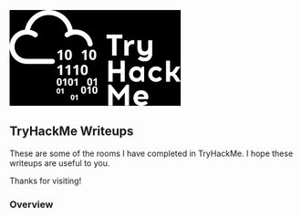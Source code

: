 
![TryHackMe Logo](https://github.com/JMMoseley/THM-Writeups/blob/main/Images/thmlogo.png)

## TryHackMe Writeups

These are some of the rooms I have completed in TryHackMe. I hope these writeups are useful to you. 

Thanks for visiting!
 <script src="https://tryhackme.com/badge/80752"></script>

### Overview

